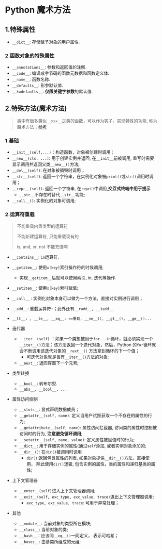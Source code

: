 # Python 魔术方法

## 1.特殊属性

- `__dict__`: 存储赋予对象的用户属性.

### 2.函数对象的特殊属性

- `__annotations__`: 参数和返回值的注解.
- `__code__`: 编译成字节码的函数元数据和函数定义体.
- `__name__`: 函数名称.
- `__defaults__`: 形参默认值.
- `__kwdefaults__`: **仅限关键字参数**的默认值.

## 2.特殊方法(魔术方法)

> 类中有很多类似`__xxx__`之类的函数，可以作为钩子，实现特殊的功能, 称为魔术方法；[参考](https://docs.python.org/zh-cn/3/reference/datamodel.html#basic-customization)

### 1.基础

- `__init__(self,...)`：构造函数，对象被创建时调用；
- `__new__(cls, ...)`: 用于创建实例并返回, 在`__init__`前被调用, 重写时需要显示调用并返回父类`__new__()`方法;
- `__del__(self)`: 在对象被销毁时调用；
- `__str__(self)`: 返回一个字符串，在实例化对象被`print()`或`str()`调用时调用；
- `__repr__(self)`: 返回一个字符串, 在`repr()`中调用,**交互式终端中用于提示**
  - `__str__`不存在时替代`__str__`功能;
- `__call__()`: 实例化的对象可调用;

### 2.运算符重载

> 不能重载内置类型的运算符
>
> 不能新建运算符, 只能重载现有的
>
> is, and, or, not 不能充值啊

- `__contains__`: `in`运算符.
- `__getitem__`: 使用`x[key]`索引操作符的时候调用;
  - 实现`__getitem__`后就可以使用索引, in, 迭代等操作.
- `__setitem__`: 使用`x[key]`索引赋值;
- `__call__` : 实例化对象本身可以做为一个方法，直接对实例进行调用；
- `__add__`: 重载运算符`+`；此外还有`__radd__, __iadd__`
- `__lt__: , __le__, __eq__: ==重载, __ne__(), __gt__(), __ge__()...`

- 迭代器

  - `__iter__(self)` ：如果一个类想被用于`for...in`循环，就必须实现一个`__iter__()`方法；该方法返回一个迭代对象，然后，Python 的`for`循环就会不断调用该迭代对象的`__next__()` 方法拿到循环的下一个值；
    - 可迭代对象就是含有`__iter__()`方法的对象;
  - `__next__`: 返回容器下一个元素;

- 类型转换
  - `__bool__`: 转布尔型.
  - `__abs__, __bool__, ...`
- 属性访问控制
  - `__slots__`: 显式声明数据成员；
  - `__getattr__(self, name)`: 定义当用户试图获取一个不存在的属性的行为;
  - `__getattribute__(self, name)`: 属性访问拦截器, 访问类的属性时控制被访问时的行为, **注意避免循环调用**;
  - `__setattr__(self, name, value)`: 定义属性被赋值时的行为;
  - `__dict__`: 用于存储实例的属性(通过`self`添加, 或者实例对象添加的;
  - `__dir__()`: 在`dir()`被调用时调用
    - `dir()`:返回包含属性的列表, 如果对象提供`__dir__()`方法，直接使用， 除此使用`dir()`逻辑, 包含实例的属性，类的属性和递归基类的属性;
- 上下文管理器
  - `__enter__(self)`进入上下文管理器调用;
  - `__exit__(self, exc_type, exc_value, trace)`退出上下文管理器调用;
    - `exc_type, exc_value, trace`: 可用于异常处理；
- 其他
  - `__module__`: 当前对象的类型所在模块;
  - `__class__`: 当前对象的类;
  - `__hash__`：应该同`__eq__()`一同定义， 表示可哈希；
  - `__bases__`: 由基类所组成的元组;
